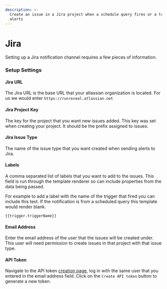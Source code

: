 ```yaml
---
description: >-
  Create an issue in a Jira project when a schedule query fires or a trigger
  alerts
---
```


# Jira

Setting up a Jira notification channel requires a few pieces of information.

### Setup Settings

#### **Jira URL**

The Jira URL is the base URL that your atlassian organization is located. For us we would enter `https://runreveal.atlassian.net`

#### Jira Project Key

The key for the project that you want new issues added. This key was set when creating your project. It should be the prefix assigned to issues.

#### Jira Issue Type

The name of the issue type that you want created when sending alerts to Jira.&#x20;

#### Labels

A comma separated list of labels that you want to add to the issues. This field is run through the template renderer so can include properties from the data being passed.

For example to add a label with the name of the trigger that fired you can include this text. If the notification is from a scheduled query this template would render blank.

```
{{trigger.triggerName}}
```

#### Email Address

Enter the email address of the user that the issues will be created under. This user will need permission to create issues in that project with that issue type.

#### API Token

Navigate to the API token [creation page](https://id.atlassian.com/manage-profile/security/api-tokens), log in with the same user that you entered in the email address field. Click on the `Create API token` button to generate a new token.
